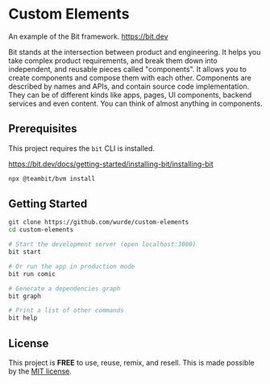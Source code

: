# Custom Elements

An example of the Bit framework. https://bit.dev

Bit stands at the intersection between product and
engineering. It helps you take complex product
requirements, and break them down into independent, and
reusable pieces called "components". It allows you to
create components and compose them with each other.
Components are described by names and APIs, and contain
source code implementation. They can be of different kinds
like apps, pages, UI components, backend services and even
content. You can think of almost anything in components.

## Prerequisites

This project requires the `bit` CLI is installed.

https://bit.dev/docs/getting-started/installing-bit/installing-bit

```bash
npx @teambit/bvm install
```

## Getting Started

```bash
git clone https://github.com/wurde/custom-elements
cd custom-elements

# Start the development server (open localhost:3000)
bit start

# Or run the app in production mode
bit run comic

# Generate a dependencies graph
bit graph

# Print a list of other commands
bit help
```

## License

This project is __FREE__ to use, reuse, remix, and resell.
This is made possible by the [MIT license](/LICENSE).
